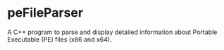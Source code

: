 # peFileParser
A C++ program to parse and display detailed information about Portable Executable (PE) files (x86 and x64). 
